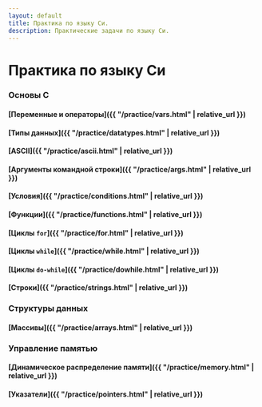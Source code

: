 ```yaml
---
layout: default
title: Практика по языку Си.
description: Практические задачи по языку Си.
---
```


# Практика по языку Си

### Основы C
#### [Переменные и операторы]({{ "/practice/vars.html" | relative_url }})
#### [Типы данных]({{ "/practice/datatypes.html" | relative_url }})
#### [ASCII]({{ "/practice/ascii.html" | relative_url }})
#### [Аргументы командной строки]({{ "/practice/args.html" | relative_url }})
#### [Условия]({{ "/practice/conditions.html" | relative_url }})
#### [Функции]({{ "/practice/functions.html" | relative_url }})
#### [Циклы `for`]({{ "/practice/for.html" | relative_url }})
#### [Циклы `while`]({{ "/practice/while.html" | relative_url }})
#### [Циклы `do-while`]({{ "/practice/dowhile.html" | relative_url }})
#### [Строки]({{ "/practice/strings.html" | relative_url }})

### Структуры данных
#### [Массивы]({{ "/practice/arrays.html" | relative_url }})

### Управление памятью
#### [Динамическое распределение памяти]({{ "/practice/memory.html" | relative_url }})
#### [Указатели]({{ "/practice/pointers.html" | relative_url }})
